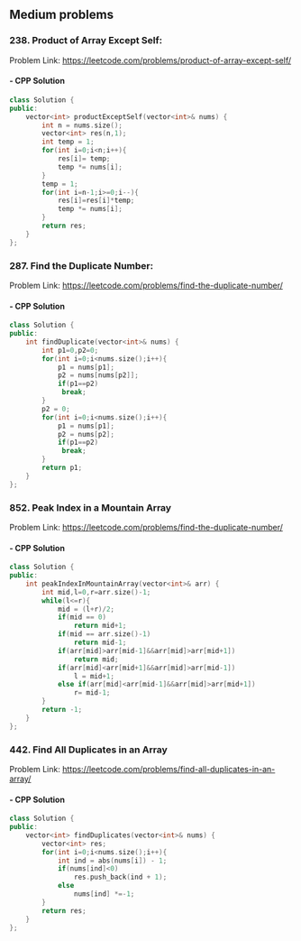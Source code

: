 ## Medium problems

### 238. Product of Array Except Self:
Problem Link: https://leetcode.com/problems/product-of-array-except-self/

#### - CPP Solution
```cpp
class Solution {
public:
    vector<int> productExceptSelf(vector<int>& nums) {
        int n = nums.size();
        vector<int> res(n,1);
        int temp = 1;
        for(int i=0;i<n;i++){
            res[i]= temp;
            temp *= nums[i];
        }
        temp = 1;
        for(int i=n-1;i>=0;i--){
            res[i]=res[i]*temp;
            temp *= nums[i];
        }
        return res;
    }
};
```
### 287. Find the Duplicate Number:
Problem Link: https://leetcode.com/problems/find-the-duplicate-number/

#### - CPP Solution
```cpp
class Solution {
public:
    int findDuplicate(vector<int>& nums) {
        int p1=0,p2=0;
        for(int i=0;i<nums.size();i++){
            p1 = nums[p1];
            p2 = nums[nums[p2]];
            if(p1==p2)
             break;
        }
        p2 = 0;
        for(int i=0;i<nums.size();i++){
            p1 = nums[p1];
            p2 = nums[p2];
            if(p1==p2)
             break;
        }
        return p1;
    }
};
```
### 852. Peak Index in a Mountain Array
Problem Link: https://leetcode.com/problems/find-the-duplicate-number/

#### - CPP Solution
```cpp
class Solution {
public:
    int peakIndexInMountainArray(vector<int>& arr) {
        int mid,l=0,r=arr.size()-1;
        while(l<=r){
            mid = (l+r)/2;
            if(mid == 0)
                return mid+1;
            if(mid == arr.size()-1)
                return mid-1;
            if(arr[mid]>arr[mid-1]&&arr[mid]>arr[mid+1])
                return mid;
            if(arr[mid]<arr[mid+1]&&arr[mid]>arr[mid-1])
                l = mid+1;  
            else if(arr[mid]<arr[mid-1]&&arr[mid]>arr[mid+1])
                r= mid-1;
        }
        return -1;
    }
};
```
### 442. Find All Duplicates in an Array
Problem Link: https://leetcode.com/problems/find-all-duplicates-in-an-array/

#### - CPP Solution
```cpp
class Solution {
public:
    vector<int> findDuplicates(vector<int>& nums) {
        vector<int> res;
        for(int i=0;i<nums.size();i++){
            int ind = abs(nums[i]) - 1;
            if(nums[ind]<0)
                res.push_back(ind + 1);
            else
                nums[ind] *=-1;
        }
        return res;
    }
};
```
